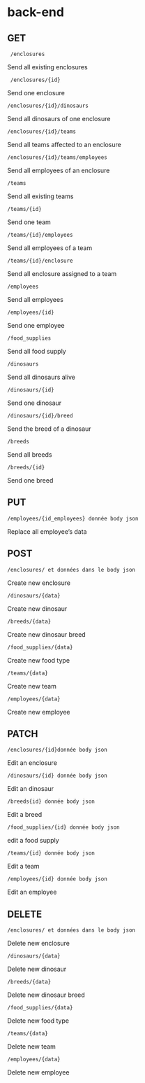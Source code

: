 # back-end

## GET 

``` /enclosures```
 
Send all existing enclosures


``` /enclosures/{id}```

Send one enclosure

``` /enclosures/{id}/dinosaurs ```

Send all dinosaurs of one enclosure

```/enclosures/{id}/teams```

Send all teams affected to an enclosure

```/enclosures/{id}/teams/employees```

Send all employees of an enclosure

```/teams```

Send all existing teams

```/teams/{id}```	

Send one team


```/teams/{id}/employees```

Send all employees of a team

```/teams/{id}/enclosure```

Send all enclosure assigned to a team

```/employees```

Send all employees

```/employees/{id}```

Send one employee

```/food_supplies```

Send all food supply

```/dinosaurs```

Send all dinosaurs alive


```/dinosaurs/{id}```

Send one dinosaur


```/dinosaurs/{id}/breed```

Send the breed of a dinosaur

```/breeds``` 

Send all breeds

```/breeds/{id}```

Send one breed


## PUT


```/employees/{id_employees} donnée body json```

Replace all employee’s data

## POST 

```/enclosures/ et données dans le body json```

   Create new enclosure

```/dinosaurs/{data}```

   Create new dinosaur

```/breeds/{data}```

   Create new dinosaur breed

```/food_supplies/{data}```

   Create new food type

```/teams/{data}```

   Create new team

```/employees/{data}```

   Create new employee

## PATCH 

```/enclosures/{id}donnée body json```
    
Edit an enclosure


```/dinosaurs/{id} donnée body json```

Edit an dinosaur


```/breeds{id} donnée body json```

Edit a breed


```/food_supplies/{id} donnée body json```

edit a food supply


```/teams/{id} donnée body json```

Edit a team


```/employees/{id} donnée body json```

Edit an employee


## DELETE

```/enclosures/ et données dans le body json```

   Delete new enclosure

```/dinosaurs/{data}```

   Delete new dinosaur

```/breeds/{data}```

   Delete new dinosaur breed

```/food_supplies/{data}```

   Delete new food type

```/teams/{data}```

   Delete new team

```/employees/{data}```

   Delete new employee
